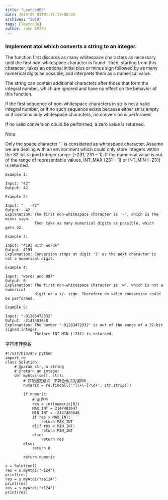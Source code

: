 ```yaml
---
title: "Leetcod02"
date: 2019-03-01T01:11:21+08:00
archives: "2019"
tags: [leetcode]
author: John SMITH
---
```


### Implement atoi which converts a string to an integer.

The function first discards as many whitespace characters as necessary until the first non-whitespace character is found. Then, starting from this character, takes an optional initial plus or minus sign followed by as many numerical digits as possible, and interprets them as a numerical value.

The string can contain additional characters after those that form the integral number, which are ignored and have no effect on the behavior of this function.

If the first sequence of non-whitespace characters in str is not a valid integral number, or if no such sequence exists because either str is empty or it contains only whitespace characters, no conversion is performed.

If no valid conversion could be performed, a zero value is returned.

Note:

Only the space character ' ' is considered as whitespace character.
Assume we are dealing with an environment which could only store integers within the 32-bit signed integer range: [−231,  231 − 1]. If the numerical value is out of the range of representable values, INT_MAX (231 − 1) or INT_MIN (−231) is returned.
```
Example 1:

Input: "42"
Output: 42
```
```
Example 2:

Input: "   -42"
Output: -42
Explanation: The first non-whitespace character is '-', which is the minus sign.
             Then take as many numerical digits as possible, which gets 42.
```
```
Example 3:

Input: "4193 with words"
Output: 4193
Explanation: Conversion stops at digit '3' as the next character is not a numerical digit.
```
```
Example 4:

Input: "words and 987"
Output: 0
Explanation: The first non-whitespace character is 'w', which is not a numerical 
             digit or a +/- sign. Therefore no valid conversion could be performed.
```
```
Example 5:

Input: "-91283472332"
Output: -2147483648
Explanation: The number "-91283472332" is out of the range of a 32-bit signed integer.
             Thefore INT_MIN (−231) is returned.
```

字符串转整数
```
#!/usr/bin/env python
import re
class Solution:
    # @param str, a string
    # @return an integer
    def myAtoi(self, str):
    	# 匹配固定格式　不符合格式的返回0
    	numeric = re.findall('^[\+\-]?\d+', str.strip())

    	if numeric:
    		# 定界符
    		res = int(numeric[0])
    		MAX_INT = 2147483647
    		MIN_INT = -2147483648
    		if res > MAX_INT:
    			return MAX_INT
    		elif res < MIN_INT:
    			return MIN_INT
    		else:
    			return res
    	else:
    		return 0

    	return numeric

s = Solution()
res = s.myAtoi("-124")
print(res)
res = s.myAtoi("aa124")
print(res)
res = s.myAtoi("+124")
print(res)
```